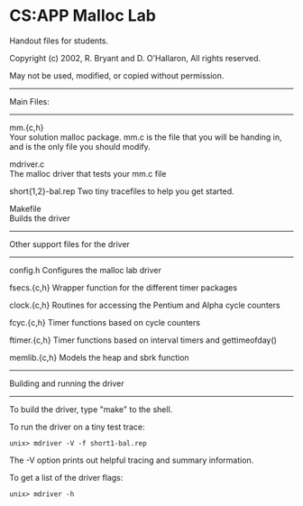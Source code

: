 
# CS:APP Malloc Lab
Handout files for students.

Copyright (c) 2002, R. Bryant and D. O'Hallaron, All rights reserved.

May not be used, modified, or copied without permission.

***********
Main Files:
***********

mm.{c,h}	
	Your solution malloc package. mm.c is the file that you
	will be handing in, and is the only file you should modify.

mdriver.c	
	The malloc driver that tests your mm.c file

short{1,2}-bal.rep
	Two tiny tracefiles to help you get started. 

Makefile	
	Builds the driver

**********************************
Other support files for the driver
**********************************

config.h	Configures the malloc lab driver

fsecs.{c,h}	Wrapper function for the different timer packages

clock.{c,h}	Routines for accessing the Pentium and Alpha cycle counters

fcyc.{c,h}	Timer functions based on cycle counters

ftimer.{c,h}	Timer functions based on interval timers and gettimeofday()

memlib.{c,h}	Models the heap and sbrk function

*******************************
Building and running the driver
*******************************
To build the driver, type "make" to the shell.

To run the driver on a tiny test trace:

	unix> mdriver -V -f short1-bal.rep

The -V option prints out helpful tracing and summary information.

To get a list of the driver flags:

	unix> mdriver -h

